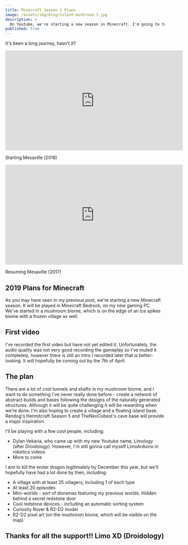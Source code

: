 ```yaml
---
title: Minecraft Season 1 Plans
image: /assets/img/blog/island-mushroom-3.jpg
description: >
  On Youtube, we're starting a new season in Minecraft. I'm going to talk about our plans, including the episode schedule, in this post. Enjoy!
published: true
---
```


It's been a long journey, hasn't it?

<iframe width="560" height="315" src="https://www.youtube.com/embed/Z4WYjm3kUPM" frameborder="0" allow="accelerometer; autoplay; encrypted-media; gyroscope; picture-in-picture" allowfullscreen></iframe>

Starting Mesaville (2018)

<iframe width="560" height="315" src="https://www.youtube.com/embed/az9eTwaFL1I" frameborder="0" allow="accelerometer; autoplay; encrypted-media; gyroscope; picture-in-picture" allowfullscreen></iframe>

Resuming Mesaville (2017)

## 2019 Plans for Minecraft
As you may have seen in my previous post, we're starting a new Minecraft season. It will be played in Minecraft Bedrock, on my new gaming PC. We've started in a mushroom biome, which is on the edge of an ice spikes biome with a frozen village as well. 

## First video
I've recorded the first video but have not yet edited it. Unfortunately, the audio quality was not very good recording the gameplay so I've muted it completely, however there is still an intro I recorded later that is better-looking. It will hopefully be coming out by the 7th of April.

## The plan
There are a lot of cool tunnels and shafts in my mushroom biome, and I want to do something I've never really done before - create a network of abstract builds and bases following the designs of the naturally generated structures. Although it will be quite challenging it will be rewarding when we're done. I'm also hoping to create a village and a floating island base. Rendog's Hermitcraft Season 5 and TheNeoCubest's cave base will provide a major inspiration.

I'll be playing with a few cool people, including:

* Dylan Vekaria, who came up with my new Youtube name, Limology (after Droidology). However, I'm still gonna call myself LimoArduino in robotics videos
* More to come

I aim to kill the ender dragon legitimately by December this year, but we'll hopefully have had a lot done by then, including:

* A village with at least 25 villagers, including 1 of each type
* At least 20 episodes
* Mini-worlds - sort of dioramas featuring my previous worlds. Hidden behind a secret redstone door
* Cool redstone devices - including an automatic sorting system
* Curiosity Rover & R2-D2 model
* R2-D2 pixel art (on the mushroom biome, which will be visible on the map)

## Thanks for all the support!! Limo XD (Droidology)